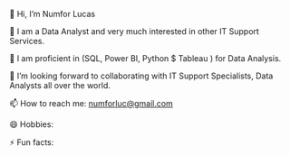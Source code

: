 👋 Hi, I’m Numfor Lucas

👀 I am a Data Analyst and very much interested in other IT Support Services.

🌱 I am proficient in (SQL, Power BI, Python $ Tableau ) for Data Analysis.

💞️ I’m looking forward to collaborating with IT Support Specialists, Data Analysts all over the world.

📫 How to reach me: numforluc@gmail.com

😄 Hobbies:

⚡ Fun facts:
<!---
Numfor51/Numfor51 is a ✨ special ✨ repository because its `README.md` (this file) appears on your GitHub profile.
You can click the Preview link to take a look at your changes.
--->
